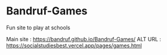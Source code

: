 # Bandruf-Games
Fun site to play at schools 

Main site : https://bandruf.github.io/Bandruf-Games/
ALT URL : https://socialstudiesbest.vercel.app/pages/games.html
